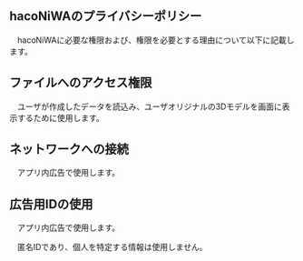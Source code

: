 ## hacoNiWAのプライバシーポリシー
　hacoNiWAに必要な権限および、権限を必要とする理由について以下に記載します。

## ファイルへのアクセス権限
　ユーザが作成したデータを読込み、ユーザオリジナルの3Dモデルを画面に表示するために使用します。

## ネットワークへの接続
　アプリ内広告で使用します。

## 広告用IDの使用
　アプリ内広告で使用します。

　匿名IDであり、個人を特定する情報は使用しません。

